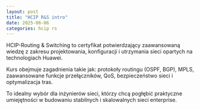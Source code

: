 ```yaml
---
layout: post
title: "HCIP R&S intro"
date: 2025-06-06
categories: hcip rs
---
```


HCIP-Routing & Switching to certyfikat potwierdzający zaawansowaną wiedzę z zakresu projektowania, konfiguracji i utrzymania sieci opartych na technologiach Huawei.  

Kurs obejmuje zagadnienia takie jak: protokoły routingu (OSPF, BGP), MPLS, zaawansowane funkcje przełączników, QoS, bezpieczeństwo sieci i optymalizacja tras.  

To idealny wybór dla inżynierów sieci, którzy chcą pogłębić praktyczne umiejętności w budowaniu stabilnych i skalowalnych sieci enterprise.
